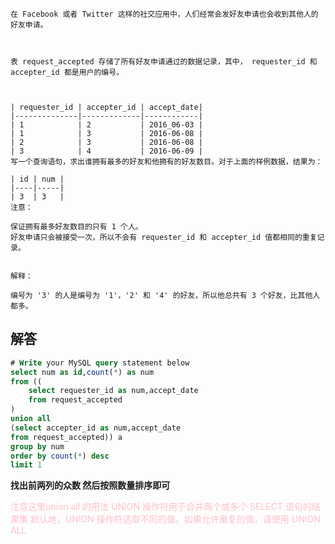```
在 Facebook 或者 Twitter 这样的社交应用中，人们经常会发好友申请也会收到其他人的好友申请。

 

表 request_accepted 存储了所有好友申请通过的数据记录，其中， requester_id 和 accepter_id 都是用户的编号。

 

| requester_id | accepter_id | accept_date|
|--------------|-------------|------------|
| 1            | 2           | 2016_06-03 |
| 1            | 3           | 2016-06-08 |
| 2            | 3           | 2016-06-08 |
| 3            | 4           | 2016-06-09 |
写一个查询语句，求出谁拥有最多的好友和他拥有的好友数目。对于上面的样例数据，结果为：

| id | num |
|----|-----|
| 3  | 3   |
注意：

保证拥有最多好友数目的只有 1 个人。
好友申请只会被接受一次，所以不会有 requester_id 和 accepter_id 值都相同的重复记录。
 

解释：

编号为 '3' 的人是编号为 '1'，'2' 和 '4' 的好友，所以他总共有 3 个好友，比其他人都多。
```

## 解答

```sql
# Write your MySQL query statement below
select num as id,count(*) as num
from ((
    select requester_id as num,accept_date
    from request_accepted 
)
union all
(select accepter_id as num,accept_date
from request_accepted)) a
group by num
order by count(*) desc
limit 1
```

**找出前两列的众数 然后按照数量排序即可**

<font color = pink>注意这里union all 的用法 UNION 操作符用于合并两个或多个 SELECT 语句的结果集 默认地，UNION 操作符选取不同的值。如果允许重复的值，请使用 UNION ALL</font>

